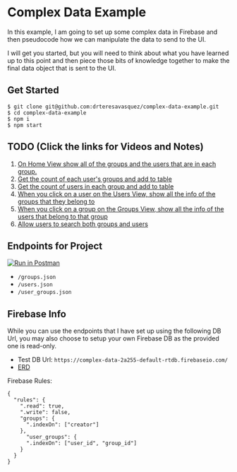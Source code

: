 # Complex Data Example
In this example, I am going to set up some complex data in Firebase and then pseudocode how we can manipulate the data to send to the UI.

I will get you started, but you will need to think about what you have learned up to this point and then piece those bits of knowledge together to make the final data object that is sent to the UI.
## Get Started
```
$ git clone git@github.com:drteresavasquez/complex-data-example.git
$ cd complex-data-example
$ npm i
$ npm start
```

## TODO (Click the links for Videos and Notes)
1. [On Home View show all of the groups and the users that are in each group.](./markdown/1.md)
1. [Get the count of each user's groups and add to table](./markdown/2.md)
1. [Get the count of users in each group and add to table](./markdown/3.md)
1. [When you click on a user on the Users View, show all the info of the groups that they belong to](./markdown/4.md)
1. [When you click on a group on the Groups View, show all the info of the users that belong to that group](./markdown/5.md)
1. [Allow users to search both groups and users](./markdown/6.md)

## Endpoints for Project
[![Run in Postman](https://run.pstmn.io/button.svg)](https://app.getpostman.com/run-collection/f85d9684b29e8f36e0b7?action=collection%2Fimport)

- `/groups.json`
- `/users.json`
- `/user_groups.json`

## Firebase Info
While you can use the endpoints that I have set up using the following DB Url, you may also choose to setup your own Firebase DB as the provided one is read-only.

- Test DB Url: `https://complex-data-2a255-default-rtdb.firebaseio.com/`
- [ERD](https://dbdiagram.io/d/6072e982ecb54e10c33fb498)

Firebase Rules:
```
{
  "rules": {
    ".read": true,
    ".write": false,
    "groups": {
      ".indexOn": ["creator"]
    },
      "user_groups": {
      ".indexOn": ["user_id", "group_id"]
    }
  }
}
```
